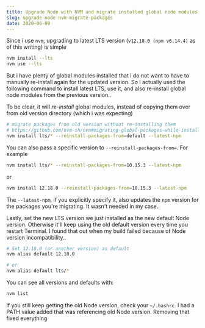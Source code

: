 ```yaml
---
title: Upgrade Node with NVM and migrate installed global node modules
slug: upgrade-node-nvm-migrate-packages
date: 2020-06-09
---
```


Since i use `nvm`, upgrading to latest LTS version (`v12.18.0 (npm v6.14.4)` as of this writing) is simple

```bash
nvm install --lts
nvm use --lts
```

But i have plenty of global modules installed that i do not want to have to manually re-install again for the updated version. So I actually used the following command to install latest LTS, use it, and also re-install global node modules from the previous version..

To be clear, it will _re-install_ global modules, instead of copying them over from old version directory (which i was expecting)

```bash
# migrate packages from old version without re-installing them
# https://github.com/nvm-sh/nvm#migrating-global-packages-while-installing
nvm install lts/* --reinstall-packages-from=default --latest-npm
```

You can also pass a specific version to `--reinstall-packages-from=`. For example

```bash
nvm install lts/* --reinstall-packages-from=10.15.3 --latest-npm
```

or

```bash
nvm install 12.18.0 --reinstall-packages-from=10.15.3 --latest-npm
```

The `--latest-npm`, if you explicitly specify it, also updates the `npm` version for the packages you're migrating. It wasn't needed in my case..

Lastly, set the new LTS version we just installed as the new default Node version. Otherwise it'll keep using the old default version every time you restart Terminal. I found that out when my build failed because of Node version incompatibility..

```bash
# Set 12.18.0 (or another version) as default
nvm alias default 12.18.0

# or
nvm alias default lts/*
```

You can see all versions and defaults with:

```bash
nvm list
```

If you still keep getting the old Node version, check your `~/.bashrc`. I had a PATH value added that was referencing old Node version. Removing that fixed everything

